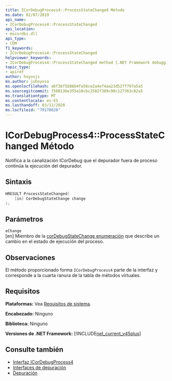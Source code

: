 ```yaml
---
title: ICorDebugProcess4::ProcessStateChanged Método
ms.date: 02/07/2019
api_name:
- ICorDebugProcess4::ProcessStateChanged
api_location:
- mscordbi.dll
api_type:
- COM
f1_keywords:
- ICorDebugProcess4::ProcessStateChanged
helpviewer_keywords:
- ICorDebugProcess4::ProcessStateChanged method [.NET Framework debugging]
topic_type:
- apiref
author: hoyosjs
ms.author: juhoyosa
ms.openlocfilehash: a6f36f5b86b4fa58ce2a4ef4aa23d527f797a5a5
ms.sourcegitcommit: 7588136e355e10cbc2582f389c90c127363c02a5
ms.translationtype: MT
ms.contentlocale: es-ES
ms.lasthandoff: 03/12/2020
ms.locfileid: "79178628"
---
```

# <a name="icordebugprocess4processstatechanged-method"></a>ICorDebugProcess4::ProcessStateChanged Método

Notifica a la canalización ICorDebug que el depurador fuera de proceso continúa la ejecución del depurador.

## <a name="syntax"></a>Sintaxis

```cpp
HRESULT ProcessStateChanged(
    [in] CorDebugStateChange change
);
```

## <a name="parameters"></a>Parámetros

 `eChange`\
[en] Miembro de la [corDebugStateChange enumeración](cordebugstatechange-enumeration.md) que describe un cambio en el estado de ejecución del proceso.

## <a name="remarks"></a>Observaciones

El método proporcionado forma `ICorDebugProcess4` parte de la interfaz y corresponde a la cuarta ranura de la tabla de métodos virtuales.

## <a name="requirements"></a>Requisitos

 **Plataformas:** Vea [Requisitos de sistema](../../../../docs/framework/get-started/system-requirements.md).

 **Encabezado:** Ninguno

 **Biblioteca:** Ninguno

 **Versiones de .NET Framework:** [!INCLUDE[net_current_v45plus](../../../../includes/net-current-v20plus-md.md)]

## <a name="see-also"></a>Consulte también

- [Interfaz ICorDebugProcess4](icordebugprocess4-interface.md)
- [Interfaces de depuración](debugging-interfaces.md)
- [Depuración](index.md)
